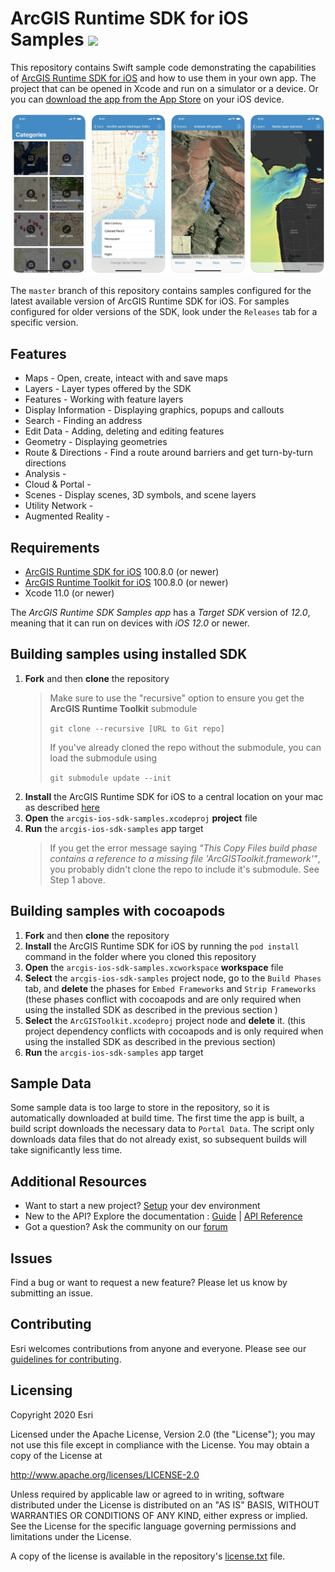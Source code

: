 ArcGIS Runtime SDK for iOS Samples [![](https://user-images.githubusercontent.com/2257493/54144188-6fe0fc00-43e8-11e9-8cf5-229af80f604a.png)](https://itunes.apple.com/us/app/arcgis-runtime-sdk-for-ios/id1180714771)
==========================

This repository contains Swift sample code demonstrating the capabilities of [ArcGIS Runtime SDK for iOS](https://developers.arcgis.com/ios/latest/) and how to use them in your own app. The project that can be opened in Xcode and run on a simulator or a device. Or you can [download the app from the App Store](https://itunes.apple.com/us/app/arcgis-runtime-sdk-for-ios/id1180714771) on your iOS device.

![](SampleApp.png)

The ```master``` branch of this repository contains samples configured for the latest available version of ArcGIS Runtime SDK for iOS. For samples configured for older versions of the SDK,  look under the ```Releases``` tab for a specific version.


## Features

* Maps - Open, create, inteact with and save maps
* Layers - Layer types offered by the SDK
* Features - Working with feature layers
* Display Information - Displaying graphics, popups and callouts
* Search - Finding an address
* Edit Data - Adding, deleting and editing features
* Geometry - Displaying geometries
* Route & Directions - Find a route around barriers and get turn-by-turn directions
* Analysis - 
* Cloud & Portal - 
* Scenes - Display scenes, 3D symbols, and scene layers
* Utility Network - 
* Augmented Reality - 

## Requirements

* [ArcGIS Runtime SDK for iOS](https://developers.arcgis.com/ios/latest/) 100.8.0 (or newer)
* [ArcGIS Runtime Toolkit for iOS](https://github.com/Esri/arcgis-runtime-toolkit-ios) 100.8.0 (or newer)
* Xcode 11.0 (or newer)

The *ArcGIS Runtime SDK Samples app* has a *Target SDK* version of *12.0*, meaning that it can run on devices with *iOS 12.0* or newer.

## Building samples using installed SDK

1. **Fork** and then **clone** the repository
    > Make sure to use the "recursive" option to ensure you get the **ArcGIS Runtime Toolkit** submodule
    >
    >`git clone --recursive [URL to Git repo]`
    >
    > If you've already cloned the repo without the submodule, you can load the submodule using 
    >
    >`git submodule update --init`
1. **Install** the ArcGIS Runtime SDK for iOS to a central location on your mac as described [here](https://developers.arcgis.com/ios/latest/swift/guide/install.htm#ESRI_SECTION1_D57435A2BEBC4D29AFA3A4CAA722506A)  
1. **Open** the `arcgis-ios-sdk-samples.xcodeproj` **project** file
1. **Run** the `arcgis-ios-sdk-samples` app target
    > If you get the error message saying _"This Copy Files build phase contains a reference to a missing file 'ArcGISToolkit.framework'"_, you probably didn't clone the repo to include it's submodule. See Step 1 above.

## Building samples with cocoapods

1. **Fork** and then **clone** the repository
1. **Install** the ArcGIS Runtime SDK for iOS by running the `pod install` command in the folder where you cloned this repository
1. **Open** the `arcgis-ios-sdk-samples.xcworkspace` **workspace** file
1. **Select** the `arcgis-ios-sdk-samples` project node, go to the `Build Phases` tab, and **delete** the phases for `Embed Frameworks` and `Strip Frameworks` (these phases conflict with cocoapods  and are only required when using the installed SDK as described in the previous section )
1. **Select** the `ArcGISToolkit.xcodeproj` project node and **delete** it. (this project dependency conflicts with cocoapods and is only required when using the installed SDK as described in the previous section)
1. **Run** the `arcgis-ios-sdk-samples` app target

## Sample Data

Some sample data is too large to store in the repository, so it is automatically downloaded at build time. The first time the app is built, a build script downloads the necessary data to `Portal Data`. The script only downloads data files that do not already exist, so subsequent builds will take significantly less time.

## Additional Resources

* Want to start a new project? [Setup](https://developers.arcgis.com/ios/latest/swift/guide/install.htm) your dev environment
* New to the API? Explore the documentation : [Guide](https://developers.arcgis.com/ios/latest/swift/guide/introduction.htm) | [API Reference](https://developers.arcgis.com/ios/latest/api-reference/)
* Got a question? Ask the community on our [forum](https://community.esri.com/community/developers/native-app-developers/arcgis-runtime-sdk-for-ios/)

## Issues

Find a bug or want to request a new feature?  Please let us know by submitting an issue.

## Contributing

Esri welcomes contributions from anyone and everyone. Please see our [guidelines for contributing](https://github.com/esri/contributing).

## Licensing

Copyright 2020 Esri

Licensed under the Apache License, Version 2.0 (the "License");
you may not use this file except in compliance with the License.
You may obtain a copy of the License at

   http://www.apache.org/licenses/LICENSE-2.0

Unless required by applicable law or agreed to in writing, software
distributed under the License is distributed on an "AS IS" BASIS,
WITHOUT WARRANTIES OR CONDITIONS OF ANY KIND, either express or implied.
See the License for the specific language governing permissions and
limitations under the License.

A copy of the license is available in the repository's [license.txt](https://raw.githubusercontent.com/Esri/arcgis-runtime-samples-ios/master/LICENSE) file.
